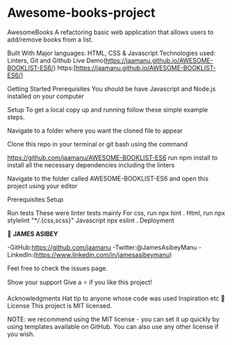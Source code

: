 # Awesome-books-project

AwesomeBooks
A refactoring basic web application that allows users to add/remove books from a list.

Built With
Major languages: HTML, CSS & Javascript
Technologies used: Linters, Git and Github
Live Demo(https://jaamanu.github.io/AWESOME-BOOKLIST-ES6/)
https:[https://jaamanu.github.io/AWESOME-BOOKLIST-ES6/]

Getting Started
Prerequisites
You should be have Javascript and Node.js installed on your computer

Setup
To get a local copy up and running follow these simple example steps.

Navigate to a folder where you want the cloned file to appear

Clone this repo in your terminal or git bash using the command

https://github.com/jaamanu/AWESOME-BOOKLIST-ES6
run npm install to install all the necessary dependencies including the linters

Navigate to the folder called AWESOME-BOOKLIST-ES6 and open this project using your editor

Prerequisites
Setup

Run tests
These were linter tests mainly
For css, run npx hint .
Html, run npx stylelint "\*_/_.{css,scss}"
Javascript npx eslint .
Deployment

👤 **JAMES ASIBEY**

-GitHub:https://github.com/jaamanu
-Twitter:@JamesAsibeyManu
-LinkedIn:(https://www.linkedin.com/in/jamesasibeymanu)

Feel free to check the issues page.

Show your support
Give a ⭐️ if you like this project!

Acknowledgments
Hat tip to anyone whose code was used
Inspiration
etc
📝 License
This project is MIT licensed.

NOTE: we recommend using the MIT license - you can set it up quickly by using templates available on GitHub. You can also use any other license if you wish.